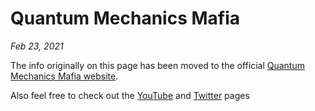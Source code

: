 # Quantum Mechanics Mafia
*Feb 23, 2021*

The info originally on this page has been moved to the official [Quantum Mechanics Mafia website](https://www.mafiaquantum.com).

Also feel free to check out the [YouTube](https://www.youtube.com/channel/UCjkSuJOws1uKY7EWs4M6R7Q) and [Twitter](https://twitter.com/MafiaQuantum) pages
